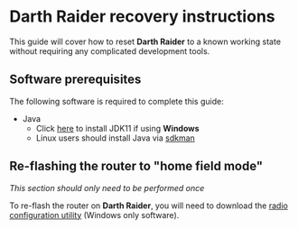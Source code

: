 # Darth Raider recovery instructions

This guide will cover how to reset **Darth Raider** to a known working state without requiring any complicated development tools.

## Software prerequisites

The following software is required to complete this guide:

- Java
  - Click [here](https://github.com/adoptium/temurin11-binaries/releases/download/jdk-11.0.13%2B8/OpenJDK11U-jdk_x86-32_windows_hotspot_11.0.13_8.msi) to install JDK11 if using **Windows**
  - Linux users should install Java via [sdkman](https://sdkman.io/)


## Re-flashing the router to "home field mode"

*This section should only need to be performed once*

To re-flash the router on **Darth Raider**, you will need to download the [radio configuration utility]() (Windows only software).